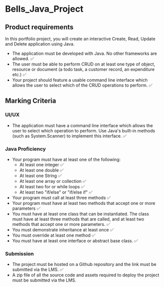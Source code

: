 # Bells_Java_Project
## Product requirements
In this portfolio project, you will create an interactive Create, Read, Update and
Delete application using Java.
- The application must be developed with Java. No other frameworks are
allowed. ✅
- The user must be able to perform CRUD on at least one type of object,
resource or document (a todo task, a customer record, an expenditure etc.) ✅
- Your project should feature a usable command line interface which allows the
user to select which of the CRUD operations to perform. ✅

## Marking Criteria
### UI/UX
- The application must have a command line interface which allows the user to
select which operation to perform. Use Java's built-in methods (such as
System.Scanner) to implement this interface. ✅

### Java Proficiency
- Your program must have at least one of the following:
  - At least one integer ✅
  - At least one double ✅
  - At least one String ✅
  - At least one array or collection ✅
  - At least two for or while loops ✅
  - At least two "if/else" or "if/else if" ✅
- Your program must call at least three methods ✅
- Your program must have at least two methods that accept one or more 
parameters ✅
- You must have at least one class that can be instantiated. The class must have
at least three methods that are called, and at least two methods that accept 
one or more parameters. ✅
- You must demonstrate inheritance at least once ✅
- You must override at least one method ✅
- You must have at least one interface or abstract base class. ✅

### Submission
- The project must be hosted on a Github repository and the link must be
submitted via the LMS. ✅
- A zip file of all the source code and assets required to deploy the project must
be submitted via the LMS.